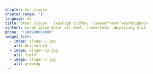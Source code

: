 ```yaml
---
chapter: our_slogan
chapter_range: "1"
language: de
title: Unser Slogan   lkasndgb'sldfknv 'lawekmf'wemv'wepfmbggbadv
content: Lorem ipsum dolor sit amet, consectetur adipiscing elit.
phone: "+380990000000"
images_list:
  - image: slogan-1.jpg
    alt: Weizenfeld
  - image: slogan-12.jpg
    alt: field
  - image: slogan-7.jpg
    alt: growing
---
```

